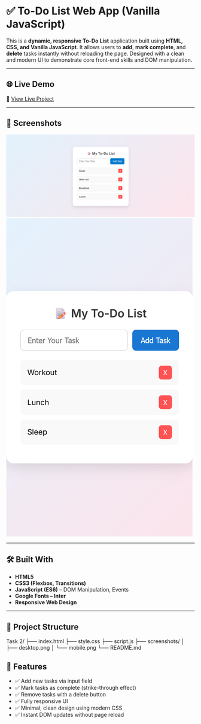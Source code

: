 # ✅ To-Do List Web App (Vanilla JavaScript)

This is a **dynamic, responsive To-Do List** application built using **HTML, CSS, and Vanilla JavaScript**. It allows users to **add**, **mark complete**, and **delete** tasks instantly without reloading the page. Designed with a clean and modern UI to demonstrate core front-end skills and DOM manipulation.

---
## 🌐 Live Demo

🔗 [View Live Project](https://loquacious-khapse-0d71a0.netlify.app/)

---

## 📸 Screenshots

![Desktop View](screenshots/desktop.png)
![Mobile View](screenshots/mobile.png)

---

## 🛠️ Built With    

- **HTML5**
- **CSS3 (Flexbox, Transitions)**
- **JavaScript (ES6)** – DOM Manipulation, Events
- **Google Fonts – Inter**
- **Responsive Web Design**

---

## 📁 Project Structure

Task 2/
├── index.html
├── style.css
├── script.js
├── screenshots/
│ ├── desktop.png
│ └── mobile.png
└── README.md

## 📱 Features

- ✅ Add new tasks via input field
- ✅ Mark tasks as complete (strike-through effect)
- ✅ Remove tasks with a delete button
- ✅ Fully responsive UI
- ✅ Minimal, clean design using modern CSS
- ✅ Instant DOM updates without page reload
